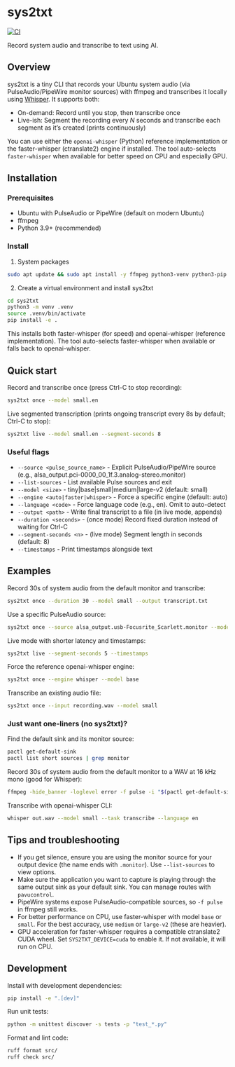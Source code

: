 # sys2txt

[![CI](https://github.com/USERNAME/sys2txt/actions/workflows/ci.yml/badge.svg)](https://github.com/USERNAME/sys2txt/actions/workflows/ci.yml)

Record system audio and transcribe to text using AI.

## Overview

sys2txt is a tiny CLI that records your Ubuntu system audio (via PulseAudio/PipeWire monitor sources) with ffmpeg and transcribes it locally using [Whisper](https://github.com/openai/whisper). It supports both:

- On-demand: Record until you stop, then transcribe once
- Live-ish: Segment the recording every *N* seconds and transcribe each segment as it’s created (prints continuously)

You can use either the `openai-whisper` (Python) reference implementation or the faster-whisper (ctranslate2) engine if installed. The tool auto-selects `faster-whisper` when available for better speed on CPU and especially GPU.

## Installation

### Prerequisites

- Ubuntu with PulseAudio or PipeWire (default on modern Ubuntu)
- ffmpeg
- Python 3.9+ (recommended)

### Install

1) System packages

```bash
sudo apt update && sudo apt install -y ffmpeg python3-venv python3-pip
```

2) Create a virtual environment and install sys2txt

```bash
cd sys2txt
python3 -m venv .venv
source .venv/bin/activate
pip install -e .
```

This installs both faster-whisper (for speed) and openai-whisper (reference implementation). The tool auto-selects faster-whisper when available or falls back to openai-whisper.

## Quick start

Record and transcribe once (press Ctrl-C to stop recording):

```bash
sys2txt once --model small.en
```

Live segmented transcription (prints ongoing transcript every 8s by default; Ctrl-C to stop):

```bash
sys2txt live --model small.en --segment-seconds 8
```

### Useful flags

- `--source <pulse_source_name>` - Explicit PulseAudio/PipeWire source (e.g., alsa_output.pci-0000_00_1f.3.analog-stereo.monitor)
- `--list-sources` - List available Pulse sources and exit
- `--model <size>` - tiny|base|small|medium|large-v2 (default: small)
- `--engine <auto|faster|whisper>` - Force a specific engine (default: auto)
- `--language <code>` - Force language code (e.g., en). Omit to auto-detect
- `--output <path>` - Write final transcript to a file (in live mode, appends)
- `--duration <seconds>` - (once mode) Record fixed duration instead of waiting for Ctrl-C
- `--segment-seconds <n>` - (live mode) Segment length in seconds (default: 8)
- `--timestamps` - Print timestamps alongside text

## Examples

Record 30s of system audio from the default monitor and transcribe:

```bash
sys2txt once --duration 30 --model small --output transcript.txt
```

Use a specific PulseAudio source:

```bash
sys2txt once --source alsa_output.usb-Focusrite_Scarlett.monitor --model base
```

Live mode with shorter latency and timestamps:

```bash
sys2txt live --segment-seconds 5 --timestamps
```

Force the reference openai-whisper engine:

```bash
sys2txt once --engine whisper --model base
```

Transcribe an existing audio file:

```bash
sys2txt once --input recording.wav --model small
```

### Just want one-liners (no sys2txt)?

Find the default sink and its monitor source:

```bash
pactl get-default-sink
pactl list short sources | grep monitor
```

Record 30s of system audio from the default monitor to a WAV at 16 kHz mono (good for Whisper):

```bash
ffmpeg -hide_banner -loglevel error -f pulse -i "$(pactl get-default-sink).monitor" -ac 1 -ar 16000 -t 30 out.wav
```

Transcribe with openai-whisper CLI:

```bash
whisper out.wav --model small --task transcribe --language en
```

## Tips and troubleshooting

- If you get silence, ensure you are using the monitor source for your output device (the name ends with `.monitor`). Use `--list-sources` to view options.
- Make sure the application you want to capture is playing through the same output sink as your default sink. You can manage routes with `pavucontrol`.
- PipeWire systems expose PulseAudio-compatible sources, so `-f pulse` in ffmpeg still works.
- For better performance on CPU, use faster-whisper with model `base` or `small`. For the best accuracy, use `medium` or `large-v2` (these are heavier).
- GPU acceleration for faster-whisper requires a compatible ctranslate2 CUDA wheel. Set `SYS2TXT_DEVICE=cuda` to enable it. If not available, it will run on CPU.

## Development

Install with development dependencies:

```bash
pip install -e ".[dev]"
```

Run unit tests:

```bash
python -m unittest discover -s tests -p "test_*.py"
```

Format and lint code:

```bash
ruff format src/
ruff check src/
```
